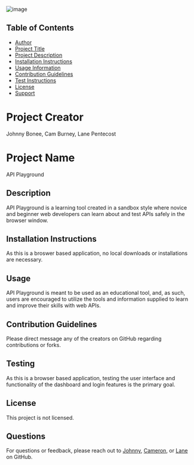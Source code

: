   ![image](https://github.com/Project-Faust/API-Playground/assets/30759236/257b8518-8a00-42b8-aa38-e57547c1712a)

  ## Table of Contents
  * [Author](#authorName)
  * [Project Title](#projectName)
  * [Project Description](#projectDescription)
  * [Installation Instructions](#projectInstallation)
  * [Usage Information](#projectUsage)
  * [Contribution Guidelines](#projectContribution)
  * [Test Instructions](#projectTesting)
  * [License](#projectLicense)
  * [Support](#projectEmail)

  # Project Creator
  Johnny Bonee, Cam Burney, Lane Pentecost

  # Project Name
  API Playground

  ## Description
  API Playground is a learning tool created in a sandbox style where novice and beginner web developers can learn about and test APIs safely in the browser window.

  ## Installation Instructions
  As this is a broswer based application, no local downloads or installations are necessary.

  ## Usage
  API Playground is meant to be used as an educational tool, and, as such, users are encouraged to utilize the tools and information supplied to learn and improve their skills with web APIs.

  ## Contribution Guidelines
  Please direct message any of the creators on GitHub regarding contributions or forks.

  ## Testing
  As this is a browser based application, testing the user interface and functionality of the dashboard and login features is the primary goal.

  ## License
  This project is not licensed.

  ## Questions
  For questions or feedback, please reach out to <a href="https://github.com/JohnnyB90">Johnny</a>, <a href="https://github.com/CJB14">Cameron</a>, or <a href="https://github.com/Project-Faust">Lane</a> on GitHub.  

